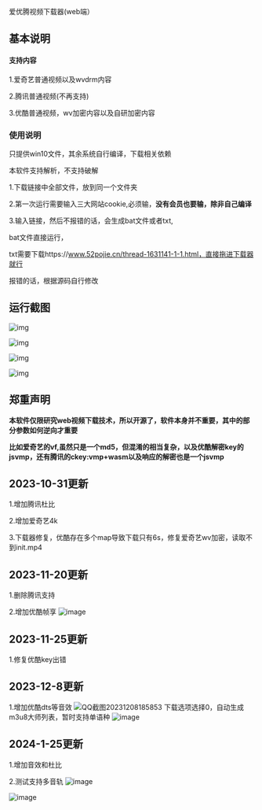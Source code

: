 爱优腾视频下载器(web端）

## 基本说明

#### 支持内容

1.爱奇艺普通视频以及wvdrm内容

2.腾讯普通视频(不再支持)

3.优酷普通视频，wv加密内容以及自研加密内容
### 使用说明

只提供win10文件，其余系统自行编译，下载相关依赖

本软件支持解析，不支持破解

1.下载链接中全部文件，放到同一个文件夹

2.第一次运行需要输入三大网站cookie,必须输，**没有会员也要输，除非自己编译**

3.输入链接，然后不报错的话，会生成bat文件或者txt,

bat文件直接运行，

txt需要下载https://www.52pojie.cn/thread-1631141-1-1.html，直接拖进下载器就行

报错的话，根据源码自行修改

## 运行截图

![img](https://s3.ananas.chaoxing.com/sv-w8/doc/c9/08/85/36834fabf123a4ce08f07dfc736d9d50/thumb/1.png)

![img](https://s3.ananas.chaoxing.com/sv-w8/doc/c9/08/85/36834fabf123a4ce08f07dfc736d9d50/thumb/2.png)

![img](https://s3.ananas.chaoxing.com/sv-w8/doc/c9/08/85/36834fabf123a4ce08f07dfc736d9d50/thumb/3.png)

![img](https://s3.ananas.chaoxing.com/sv-w8/doc/c9/08/85/36834fabf123a4ce08f07dfc736d9d50/thumb/4.png)

## 郑重声明

**本软件仅限研究web视频下载技术，所以开源了，软件本身并不重要，其中的部分参数如何逆向才重要**

**比如爱奇艺的vf,虽然只是一个md5，但混淆的相当复杂，以及优酷解密key的jsvmp，还有腾讯的ckey:vmp+wasm以及响应的解密也是一个jsvmp**



## 2023-10-31更新

1.增加腾讯杜比

2.增加爱奇艺4k

3.下载器修复，优酷存在多个map导致下载只有6s，修复爱奇艺wv加密，读取不到init.mp4
## 2023-11-20更新
1.删除腾讯支持

2.增加优酷帧享
![image](https://github.com/Tontonnow/ttt/assets/122251963/199b9f19-399a-48b7-af0d-37cc44d4c4ed)

## 2023-11-25更新
1.修复优酷key出错
## 2023-12-8更新
1.增加优酷dts等音效
![QQ截图20231208185853](https://github.com/Tontonnow/ttt/assets/122251963/34cf85a4-18e4-4177-a07a-c57e9dc6303a)
下载选项选择0，自动生成m3u8大师列表，暂时支持单语种
![image](https://github.com/Tontonnow/ttt/assets/122251963/efb5746c-33df-48cc-9077-fb93f45e8975)
## 2024-1-25更新
1.增加音效和杜比

2.测试支持多音轨
![image](https://github.com/Tontonnow/ttt/assets/122251963/770479d9-ce45-4083-8766-801cb164c6f3)

![image](https://github.com/Tontonnow/ttt/assets/122251963/d8200b25-7f95-4eed-9df0-82a94d3bbaa4)


